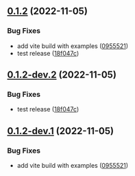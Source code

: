 ## [0.1.2](https://github.com/shishkin/solid-maplibre/compare/v0.1.1...v0.1.2) (2022-11-05)


### Bug Fixes

* add vite build with examples ([0955521](https://github.com/shishkin/solid-maplibre/commit/095552152100dfed8ffd7d5bfa4d3c98ca04eff3))
* test release ([18f047c](https://github.com/shishkin/solid-maplibre/commit/18f047ce33501f65cbcc06ca618df9b9f64bdf87))

## [0.1.2-dev.2](https://github.com/shishkin/solid-maplibre/compare/v0.1.2-dev.1...v0.1.2-dev.2) (2022-11-05)


### Bug Fixes

* test release ([18f047c](https://github.com/shishkin/solid-maplibre/commit/18f047ce33501f65cbcc06ca618df9b9f64bdf87))

## [0.1.2-dev.1](https://github.com/shishkin/solid-maplibre/compare/v0.1.1...v0.1.2-dev.1) (2022-11-05)


### Bug Fixes

* add vite build with examples ([0955521](https://github.com/shishkin/solid-maplibre/commit/095552152100dfed8ffd7d5bfa4d3c98ca04eff3))
